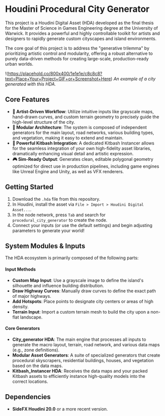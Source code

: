 # Houdini Procedural City Generator

This project is a Houdini Digital Asset (HDA) developed as the final thesis for the Master of Science in Games Engineering degree at the University of Warwick. It provides a powerful and highly controllable toolkit for artists and designers to rapidly generate custom cityscapes and island environments.

The core goal of this project is to address the "generative trilemma" by prioritizing artistic control and modularity, offering a robust alternative to purely data-driven methods for creating large-scale, production-ready urban worlds.

!(https://placehold.co/800x400/1e1e1e/c8c8c8?text=Place+Your+Project+GIF+or+Screenshot+Here)
*An example of a city generated with this HDA.*

## Core Features

* **🎨 Artist-Driven Workflow**: Utilize intuitive inputs like grayscale maps, hand-drawn curves, and custom terrain geometry to precisely guide the high-level structure of the city.
* **🧩 Modular Architecture**: The system is composed of independent generators for the main layout, road networks, various building types, and vegetation, making it easy to extend and maintain.
* **🚀 Powerful Kitbash Integration**: A dedicated Kitbash Instancer allows for the seamless integration of your own high-fidelity asset libraries, dramatically enhancing visual detail and artistic expression.
* **🎮 Sim-Ready Output**: Generates clean, editable polygonal geometry optimized for direct use in production pipelines, including game engines like Unreal Engine and Unity, as well as VFX renderers.

## Getting Started

1.  Download the `.hda` file from this repository.
2.  In Houdini, install the asset via `File > Import > Houdini Digital Asset...`.
3.  In the node network, press `Tab` and search for `procedural_city_generator` to create the node.
4.  Connect your inputs (or use the default settings) and begin adjusting parameters to generate your world!

## System Modules & Inputs

The HDA ecosystem is primarily composed of the following parts:

#### Input Methods

* **Custom Map Input**: Use a grayscale image to define the island's silhouette and influence building distribution.
* **Draw Highway Curves**: Manually draw curves to define the exact path of major highways.
* **Add Hotspots**: Place points to designate city centers or areas of high density.
* **Terrain Input**: Import a custom terrain mesh to build the city upon a non-flat landscape.

#### Core Generators

* **City_generator HDA**: The main engine that processes all inputs to generate the macro layout, terrain, road network, and various data maps (e.g., zone definitions).
* **Modular Asset Generators**: A suite of specialized generators that create procedural skyscrapers, residential buildings, houses, and vegetation based on the data maps.
* **Kitbash_Instancer HDA**: Receives the data maps and your packed Kitbash assets to efficiently instance high-quality models into the correct locations.

## Dependencies

* **SideFX Houdini 20.0** or a more recent version.
